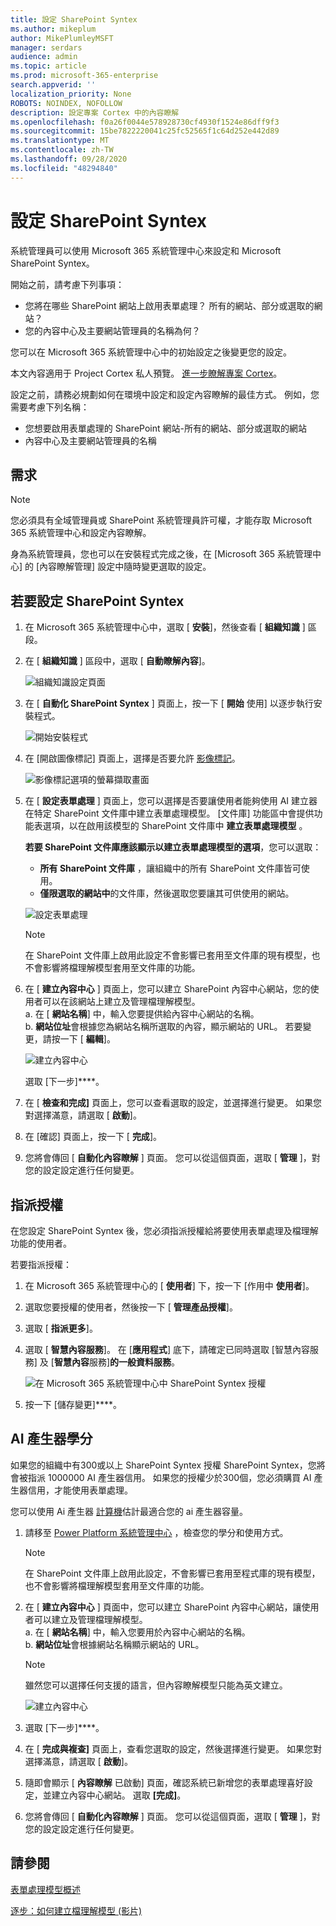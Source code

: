```yaml
---
title: 設定 SharePoint Syntex
ms.author: mikeplum
author: MikePlumleyMSFT
manager: serdars
audience: admin
ms.topic: article
ms.prod: microsoft-365-enterprise
search.appverid: ''
localization_priority: None
ROBOTS: NOINDEX, NOFOLLOW
description: 設定專案 Cortex 中的內容瞭解
ms.openlocfilehash: f0a26f0044e578928730cf4930f1524e86dff9f3
ms.sourcegitcommit: 15be7822220041c25fc52565f1c64d252e442d89
ms.translationtype: MT
ms.contentlocale: zh-TW
ms.lasthandoff: 09/28/2020
ms.locfileid: "48294840"
---
```

# <a name="set-up-sharepoint-syntex"></a>設定 SharePoint Syntex

系統管理員可以使用 Microsoft 365 系統管理中心來設定和 Microsoft SharePoint Syntex。 

開始之前，請考慮下列事項：

- 您將在哪些 SharePoint 網站上啟用表單處理？ 所有的網站、部分或選取的網站？
- 您的內容中心及主要網站管理員的名稱為何？

您可以在 Microsoft 365 系統管理中心中的初始設定之後變更您的設定。

本文內容適用于 Project Cortex 私人預覽。 [進一步瞭解專案 Cortex](https://aka.ms/projectcortex)。

設定之前，請務必規劃如何在環境中設定和設定內容瞭解的最佳方式。 例如，您需要考慮下列名稱：

- 您想要啟用表單處理的 SharePoint 網站-所有的網站、部分或選取的網站
- 內容中心及主要網站管理員的名稱

## <a name="requirements"></a>需求 

> [!NOTE]
> 您必須具有全域管理員或 SharePoint 系統管理員許可權，才能存取 Microsoft 365 系統管理中心和設定內容瞭解。

身為系統管理員，您也可以在安裝程式完成之後，在 [Microsoft 365 系統管理中心] 的 [內容瞭解管理] 設定中隨時變更選取的設定。

## <a name="to-set-up-sharepoint-syntex"></a>若要設定 SharePoint Syntex

1. 在 Microsoft 365 系統管理中心中，選取 [ **安裝**]，然後查看 [ **組織知識** ] 區段。

2. 在 [ **組織知識** ] 區段中，選取 [ **自動瞭解內容**]。<br/>

    ![組織知識設定頁面](../media/content-understanding/admin-org-knowledge-options.png)</br>

3. 在 [ **自動化 SharePoint Syntex** ] 頁面上，按一下 [ **開始** 使用] 以逐步執行安裝程式。<br/>

    ![開始安裝程式](../media/content-understanding/admin-content-understanding-get-started.png)</br>

4. 在 [開啟圖像標記] 頁面上，選擇是否要允許 [影像標記](image-tagging.md)。

    ![影像標記選項的螢幕擷取畫面](../media/content-understanding/admin-content-understanding-setup-image-tagging.png)</br>

5. 在 [ **設定表單處理** ] 頁面上，您可以選擇是否要讓使用者能夠使用 AI 建立器在特定 SharePoint 文件庫中建立表單處理模型。 [文件庫] 功能區中會提供功能表選項，以在啟用該模型的 SharePoint 文件庫中 **建立表單處理模型** 。
 
     **若要 SharePoint 文件庫應該顯示以建立表單處理模型的選項**，您可以選取：</br>
      - **所有 SharePoint 文件庫** ，讓組織中的所有 SharePoint 文件庫皆可使用。</br>
      - **僅限選取的網站中**的文件庫，然後選取您要讓其可供使用的網站。</br>

   ![設定表單處理](../media/content-understanding/admin-configforms.png)

   > [!Note]
   > 在 SharePoint 文件庫上啟用此設定不會影響已套用至文件庫的現有模型，也不會影響將檔理解模型套用至文件庫的功能。 
    
6. 在 [ **建立內容中心** ] 頁面上，您可以建立 SharePoint 內容中心網站，您的使用者可以在該網站上建立及管理檔理解模型。 </br>
    a. 在 [ **網站名稱**] 中，輸入您要提供給內容中心網站的名稱。</br>
    b. **網站位址**會根據您為網站名稱所選取的內容，顯示網站的 URL。 若要變更，請按一下 [ **編輯**]。</br>

      ![建立內容中心](../media/content-understanding/admin-cu-create-cc.png)</br>

    選取 [下一步]****。

7. 在 [ **檢查和完成]** 頁面上，您可以查看選取的設定，並選擇進行變更。 如果您對選擇滿意，請選取 [ **啟動**]。

8. 在 [確認] 頁面上，按一下 [ **完成**]。

9. 您將會傳回 [ **自動化內容瞭解** ] 頁面。 您可以從這個頁面，選取 [ **管理** ]，對您的設定設定進行任何變更。 

## <a name="assign-licenses"></a>指派授權

在您設定 SharePoint Syntex 後，您必須指派授權給將要使用表單處理及檔理解功能的使用者。

若要指派授權：

1. 在 Microsoft 365 系統管理中心的 [ **使用者**] 下，按一下 [作用中 **使用者**]。

2. 選取您要授權的使用者，然後按一下 [ **管理產品授權**]。

3. 選取 [ **指派更多**]。

4. 選取 [ **智慧內容服務**]。 在 [**應用程式**] 底下，請確定已同時選取 [智慧內容服務] 及 [**智慧內容**服務]**的一般資料服務**。

    ![在 Microsoft 365 系統管理中心中 SharePoint Syntex 授權](../media/content-understanding/sharepoint-syntex-licenses.png)

5. 按一下 [儲存變更]****。

## <a name="ai-builder-credits"></a>AI 產生器學分

如果您的組織中有300或以上 SharePoint Syntex 授權 SharePoint Syntex，您將會被指派 1000000 AI 產生器信用。 如果您的授權少於300個，您必須購買 AI 產生器信用，才能使用表單處理。

您可以使用 Ai 產生器 [計算機](https://powerapps.microsoft.com/ai-builder-calculator)估計最適合您的 ai 產生器容量。

1. 請移至 [Power Platform 系統管理中心](https://admin.powerplatform.microsoft.com/resources/capacity) ，檢查您的學分和使用方式。

    > [!NOTE]
    > 在 SharePoint 文件庫上啟用此設定，不會影響已套用至程式庫的現有模型，也不會影響將檔理解模型套用至文件庫的功能。 
    
2. 在 [ **建立內容中心** ] 頁面中，您可以建立 SharePoint 內容中心網站，讓使用者可以建立及管理檔理解模型。 </br>
    a. 在 [ **網站名稱**] 中，輸入您要用於內容中心網站的名稱。</br>
    b. **網站位址**會根據網站名稱顯示網站的 URL。</br>

    > [!NOTE] 
    > 雖然您可以選擇任何支援的語言，但內容瞭解模型只能為英文建立。</br>

      ![建立內容中心](../media/content-understanding/admin-cu-create-cc.png)</br>

3. 選取 [下一步]****。

4. 在 [ **完成與複查]** 頁面上，查看您選取的設定，然後選擇進行變更。 如果您對選擇滿意，請選取 [ **啟動**]。

5. 隨即會顯示 [ **內容瞭解** 已啟動] 頁面，確認系統已新增您的表單處理喜好設定，並建立內容中心網站。 選取 **[完成]**。

6. 您將會傳回 [ **自動化內容瞭解** ] 頁面。 您可以從這個頁面，選取 [ **管理** ]，對您的設定設定進行任何變更。 

## <a name="see-also"></a>請參閱

[表單處理模型概述](https://docs.microsoft.com/ai-builder/form-processing-model-overview)

[逐步：如何建立檔理解模型 (影片) ](https://www.youtube.com/watch?v=DymSHObD-bg)

